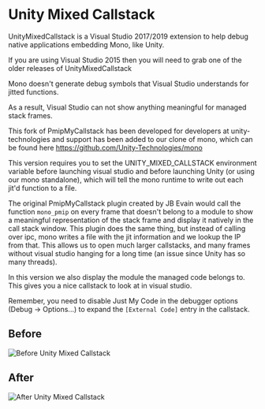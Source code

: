 Unity Mixed Callstack
=====

UnityMixedCallstack is a Visual Studio 2017/2019 extension to help debug native applications embedding Mono, like Unity.

If you are using Visual Studio 2015 then you will need to grab one of the older releases of UnityMixedCallstack

Mono doesn't generate debug symbols that Visual Studio understands for jitted functions.

As a result, Visual Studio can not show anything meaningful for managed stack frames.

This fork of PmipMyCallstack has been developed for developers at unity-technologies and support has been added to our clone of mono, which can be found here https://github.com/Unity-Technologies/mono

This version requires you to set the UNITY_MIXED_CALLSTACK environment variable before launching visual studio and before launching Unity (or using our mono standalone), which will tell the mono runtime to write out each jit'd function to a file.

The original PmipMyCallstack plugin created by JB Evain would call the function `mono_pmip` on every frame that doesn't belong to a module to show a meaningful representation of the stack frame and display it natively in the call stack window.  This plugin does the same thing, but instead of calling over ipc, mono writes a file with the jit information and we lookup the IP from that. This allows us to open much larger callstacks, and many frames without visual studio hanging for a long time (an issue since Unity has so many threads).

In this version we also display the module the managed code belongs to. This gives you a nice callstack to look at in visual studio.

Remember, you need to disable Just My Code in the debugger options (Debug -> Options...) to expand the `[External Code]` entry in the callstack.

## Before

![Before Unity Mixed Callstack](https://raw.githubusercontent.com/mderoy/UnityMixedCallstack/master/Images/csb.png)

## After

![After Unity Mixed Callstack](https://raw.githubusercontent.com/mderoy/UnityMixedCallstack/master/Images/cs.png)

